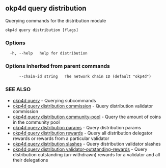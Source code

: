 ## okp4d query distribution

Querying commands for the distribution module

```
okp4d query distribution [flags]
```

### Options

```
  -h, --help   help for distribution
```

### Options inherited from parent commands

```
      --chain-id string   The network chain ID (default "okp4d")
```

### SEE ALSO

* [okp4d query](okp4d_query.md)	 - Querying subcommands
* [okp4d query distribution commission](okp4d_query_distribution_commission.md)	 - Query distribution validator commission
* [okp4d query distribution community-pool](okp4d_query_distribution_community-pool.md)	 - Query the amount of coins in the community pool
* [okp4d query distribution params](okp4d_query_distribution_params.md)	 - Query distribution params
* [okp4d query distribution rewards](okp4d_query_distribution_rewards.md)	 - Query all distribution delegator rewards or rewards from a particular validator
* [okp4d query distribution slashes](okp4d_query_distribution_slashes.md)	 - Query distribution validator slashes
* [okp4d query distribution validator-outstanding-rewards](okp4d_query_distribution_validator-outstanding-rewards.md)	 - Query distribution outstanding (un-withdrawn) rewards for a validator and all their delegations

